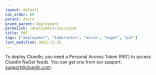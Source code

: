 ```yaml
---
layout: default
nav_order: 60
parent: Azure
grand_parent: Deployment
permalink: /deployment/azure/pat
title: PAT
tags: ["deployment", "kubernetes", "azure", "nuget", "pat"]
last_modified: 2021-11-15
---
```


To deploy CluedIn, you need a Personal Access Token (PAT) to access CluedIn NuGet feeds. You can get one from our support: <a href="mailto:support@cluedin.com">support@cluedin.com</a>.